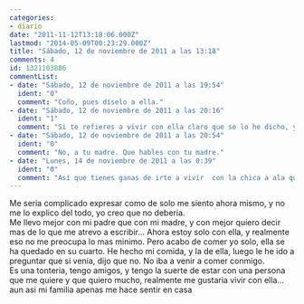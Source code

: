 ```yaml
---
categories:
- diario
date: "2011-11-12T13:18:06.000Z"
lastmod: "2014-05-09T00:23:29.000Z"
title: "Sábado, 12 de noviembre de 2011 a las 13:18"
comments: 4
id: 1321103886
commentList:
- date: "Sábado, 12 de noviembre de 2011 a las 19:54"
  ident: "0"
  comment: "Coño, pues díselo a ella."
- date: "Sábado, 12 de noviembre de 2011 a las 20:16"
  ident: "1"
  comment: "Si te refieres a vivir con ella claro que se lo he dicho, y queremos. Pero desgraciadamente hacen falta mas que ganas para irse a vivir juntos..."
- date: "Sábado, 12 de noviembre de 2011 a las 20:54"
  ident: "0"
  comment: "No, a tu madre. Que hables con tu madre."
- date: "Lunes, 14 de noviembre de 2011 a las 0:39"
  ident: "0"
  comment: "Así que tienes ganas de irte a vivir  con la chica a ala que quieres, bonito.  \nRespecto a lo de tu madre, si crees que ese suceso tiene importancia hablalo con ella. Yo no lo haría pero porque soy muy poco familiar."
---
```


Me seria complicado expresar como de solo me siento ahora mismo, y no me lo explico del todo, yo creo que no deberia.  
Me llevo mejor con mi padre que con mi madre, y con mejor quiero decir mas de lo que me atrevo a escribir... Ahora estoy solo con ella, y realmente eso no me preocupa lo mas minimo. Pero acabo de comer yo solo, ella se ha quedado en su cuarto. He hecho mi comida, y la de ella, luego le he ido a preguntar que si venia, dijo que no. No iba a venir a comer conmigo.  
Es una tonteria, tengo amigos, y tengo la suerte de estar con una persona que me quiere y que quiero mucho, realmente me gustaria vivir con ella... aun asi mi familia apenas me hace sentir en casa